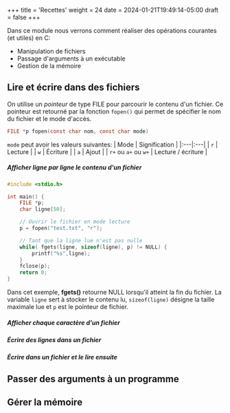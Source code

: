+++
title = 'Recettes'
weight = 24
date = 2024-01-21T19:49:14-05:00
draft = false
+++

Dans ce module nous verrons comment réaliser des opérations courantes (et utiles) en C:
+ Manipulation de fichiers
+ Passage d'arguments à un exécutable
+ Gestion de la mémoire

## Lire et écrire dans des fichiers
On utilise un *pointeur* de type FILE pour parcourir le contenu d'un fichier. Ce pointeur est retourné par la fonction `fopen()` qui permet de spécifier le nom du fichier et le mode d'accès.

```c
FILE *p fopen(const char nom, const char mode)
```
`mode` peut avoir les valeurs suivantes:
| Mode | Signification |
|:---|:---|
| `r` | Lecture |
| `w` | Écriture |
| `a` | Ajout |
| `r+` ou `a+` ou `w+` | Lecture / écriture |

##### Afficher ligne par ligne le contenu d'un fichier
```c
#include <stdio.h>

int main() {
    FILE *p;
    char ligne[50];

    // Ouvrir le fichier en mode lecture
    p = fopen("test.txt", "r");

    // Tant que la ligne lue n'est pas nulle
    while( fgets(ligne, sizeof(ligne), p) != NULL) {
        printf("%s",ligne);
    }    
    fclose(p);
    return 0;
}
```
Dans cet exemple, **fgets()** retourne NULL lorsqu'il atteint la fin du fichier. La variable `ligne` sert à stocker le contenu lu, `sizeof(ligne)` désigne la taille maximale lue et `p` est le pointeur de fichier.

##### Afficher chaque caractère d'un fichier


##### Écrire des lignes dans un fichier


##### Écrire dans un fichier et le lire ensuite

## Passer des arguments à un programme

## Gérer la mémoire

